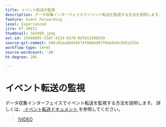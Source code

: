 ```yaml
---
title: イベント転送の監視
description: データ収集インターフェイスでイベント転送を監視する方法を説明します。
feature: Event Forwarding
level: Experienced
jira: KT-10611
thumbnail: 343999.jpeg
exl-id: 15948005-53d7-413d-9379-0d7b5189b839
source-git-commit: 286c85aa88d44574f00ded67f0de8e0c945a153e
workflow-type: tm+mt
source-wordcount: '38'
ht-degree: 28%

---
```


# イベント転送の監視

データ収集インターフェイスでイベント転送を監視する方法を説明します。 詳しくは、[ イベント転送ドキュメント ](https://experienceleague.adobe.com/docs/experience-platform/tags/event-forwarding/overview.html) を参照してください。

>[!VIDEO](https://video.tv.adobe.com/v/343999?learn=on&enablevpops)
